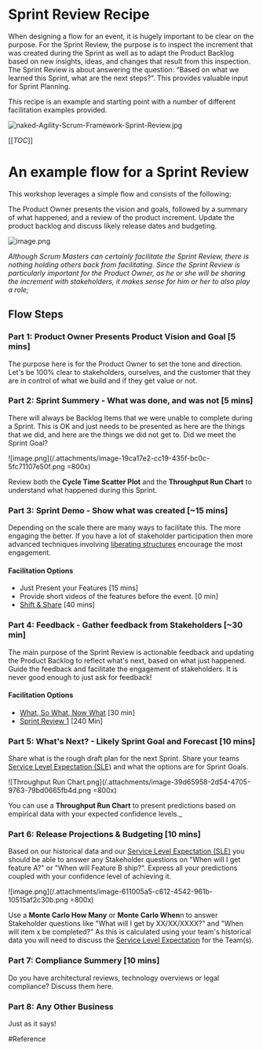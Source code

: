 # Sprint Review Recipe

When designing a flow for an event, it is hugely important to be clear on the purpose. For the Sprint Review, the purpose is to inspect the increment that was created during the Sprint as well as to adapt the Product Backlog based on new insights, ideas, and changes that result from this inspection. The Sprint Review is about answering the question: “Based on what we learned this Sprint, what are the next steps?”. This provides valuable input for Sprint Planning.

This recipe is an example and starting point with a number of different facilitation examples provided.

![naked-Agility-Scrum-Framework-Sprint-Review.jpg](/.attachments/naked-Agility-Scrum-Framework-Sprint-Review-0156d492-ea34-4d59-b266-74bb5715a25e.jpg)

[[_TOC_]]

# An example flow for a Sprint Review

This workshop leverages a simple flow and consists of the following:

The Product Owner presents the vision and goals, followed by a summary of what happened, and a review of the product increment. Update the product backlog and discuss likely release dates and budgeting. 

![image.png](/.attachments/Sprint-Review-93ab285c-ae2e-4f8f-9c4a-1076d56285b0.png)

_Although Scrum Masters can certainly facilitate the Sprint Review, there is nothing holding others back from facilitating. Since the Sprint Review is particularly important for the Product Owner, as he or she will be sharing the increment with stakeholders, it makes sense for him or her to also play a role;_

## Flow Steps

### Part 1: Product Owner Presents Product Vision and Goal [5 mins]

The purpose here is for the Product Owner to set the tone and direction. Let's be 100% clear to stakeholders, ourselves, and the customer that they are in control of what we build and if they get value or not.

### Part 2: Sprint Summery - What was done, and was not [5 mins]

There will always be Backlog Items that we were unable to complete during a Sprint. This is OK and just needs to be presented as here are the things that we did, and here are the things we did not get to. Did we meet the Sprint Goal?

![image.png](/.attachments/image-19ca17e2-cc19-435f-bc0c-5fc71107e50f.png =800x)

Review both the **Cycle Time Scatter Plot** and the **Throughput Run Chart** to understand what happened during this Sprint.

### Part 3: Sprint Demo - Show what was created [~15 mins]

Depending on the scale there are many ways to facilitate this. The more engaging the better. If you have a lot of stakeholder participation then more advanced techniques involving [liberating structures](/Guides/Liberating-Structures) encourage the most engagement.

#### Facilitation Options

- Just Present your Features [15 mins]
- Provide short videos of the features before the event. [0 min]
- [Shift & Share](/Guides/Liberating-Structures/Shift-&-Share-\(40\)) [40 mins]

### Part 4: Feedback - Gather feedback from Stakeholders [~30 min]

The main purpose of the Sprint Review is actionable feedback and updating the Product Backlog to reflect what's next, based on what just happened. Guide the feedback and facilitate the engagement of stakeholders. It is never good enough to just ask for feedback!

#### Facilitation Options

- [What, So What, Now What](/Guides/Liberating-Structures/What,-So-What,-Now-What?-\(30\)) [30 min]
- [Sprint Review 1](/Project-Management/Agile-Ways-of-Working/Workshops/Sprint-Review-1) [240 Min]

### Part 5: What's Next? - Likely Sprint Goal and Forecast [10 mins]

Share what is the rough draft plan for the next Sprint. Share your teams [Service Level Expectation (SLE)](/Project-Management/Agile-Ways-of-Working/Core-Practices/Service-Level-Expectation-\(SLE\)) and what the options are for Sprint Goals.

![Throughput Run Chart.png](/.attachments/image-39d65958-2d54-4705-9763-79bd0665fb4d.png =800x)

You can use a **Throughput Run Chart** to present predictions based on empirical data with your expected confidence levels._

### Part 6: Release Projections & Budgeting [10 mins]

Based on our historical data and our [Service Level Expectation (SLE)](/Project-Management/Agile-Ways-of-Working/Core-Practices/Service-Level-Expectation-\(SLE\)) you should be able to answer any Stakeholder questions on "When will I get feature A?" or "When will Feature B ship?". Express all your predictions coupled with your confidence level of achieving it.

![image.png](/.attachments/image-611005a5-c612-4542-961b-10515af2c30b.png =800x)

Use a **Monte Carlo How Many** or **Monte Carlo When**n to answer Stakeholder questions like "What will I get by XX/XX/XXXX?" and "When will item x be completed?" As this is calculated using your team's historical data you will need to discuss the [Service Level Expectation](/Project-Management/Agile-Ways-of-Working/Core-Practices/Service-Level-Expectation-\(SLE\)) for the Team(s).

### Part 7: Compliance Summery [10 mins]

Do you have architectural reviews, technology overviews or legal compliance? Discuss them here.

### Part 8: Any Other Business

Just as it says!

#Reference

